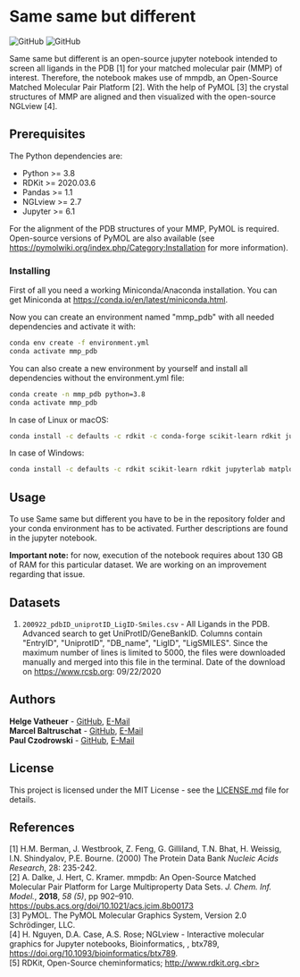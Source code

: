 
# Same same but different
![GitHub](https://img.shields.io/github/license/czodrowskilab/Same-same-but-different)
![GitHub](https://img.shields.io/badge/Stage-BETA-blue)

Same same but different is an open-source jupyter notebook intended to screen all ligands in the PDB [1] for your matched molecular pair (MMP) of interest. Therefore, the notebook makes use of mmpdb, an Open-Source Matched 
Molecular Pair Platform [2]. With the help of PyMOL [3] the crystal structures of MMP are aligned and then visualized with the open-source NGLview [4].
 
## Prerequisites

The Python dependencies are:
* Python >= 3.8
* RDKit >= 2020.03.6
* Pandas >= 1.1
* NGLview >= 2.7
* Jupyter >= 6.1

For the alignment of the PDB structures of your MMP, PyMOL is required. Open-source versions of PyMOL are also available (see https://pymolwiki.org/index.php/Category:Installation for more information).

### Installing

First of all you need a working Miniconda/Anaconda installation. You can get
Miniconda at https://conda.io/en/latest/miniconda.html.

Now you can create an environment named "mmp_pdb" with all needed dependencies and
activate it with:
```bash
conda env create -f environment.yml
conda activate mmp_pdb
```

You can also create a new environment by yourself and install all dependencies without the
environment.yml file:
```bash
conda create -n mmp_pdb python=3.8
conda activate mmp_pdb
```
In case of Linux or macOS:
````bash
conda install -c defaults -c rdkit -c conda-forge scikit-learn rdkit jupyterlab matplotlib seaborn nglview 
````

In case of Windows:
```bash
conda install -c defaults -c rdkit scikit-learn rdkit jupyterlab matplotlib seaborn nglview 
```

## Usage

To use Same same but different you have to be in the repository folder and your conda environment has to be activated.
Further descriptions are found in the jupyter notebook.

**Important note:** for now, execution of the notebook requires about 130 GB of RAM for this particular dataset.
We are working on an improvement regarding that issue.



## Datasets

1. `200922_pdbID_uniprotID_LigID-Smiles.csv` - All Ligands in the PDB. Advanced search to get UniProtID/GeneBankID. Columns contain "EntryID", "UniprotID", "DB_name", "LigID", "LigSMILES". Since the maximum number of lines is limited to 5000, the files were downloaded manually and merged into this file in the terminal. Date of the download on https://www.rcsb.org: 09/22/2020  

## Authors

**Helge Vatheuer** - [GitHub](https://github.com/hlgvth), [E-Mail](mailto:helge.vatheuer@tu-dortmund.de)<br>
**Marcel Baltruschat** - [GitHub](https://github.com/mrcblt), [E-Mail](mailto:marcel.baltruschat@tu-dortmund.de)<br>
**Paul Czodrowski** - [GitHub](https://github.com/czodrowskilab), [E-Mail](mailto:czodpaul@uni-mainz.de)

## License

This project is licensed under the MIT License - see the [LICENSE.md](LICENSE.md) file for details.

## References

[1] H.M. Berman, J. Westbrook, Z. Feng, G. Gilliland, T.N. Bhat, H. Weissig, I.N. Shindyalov, P.E. Bourne.
(2000) The Protein Data Bank *Nucleic Acids Research*, 28: 235-242.<br>
[2] A. Dalke, J. Hert, C. Kramer. mmpdb: An Open-Source Matched Molecular Pair Platform for Large Multiproperty Data Sets. *J. Chem. 
Inf. Model.*, **2018**, *58 (5)*, pp 902–910. https://pubs.acs.org/doi/10.1021/acs.jcim.8b00173 <br>
[3] PyMOL. The PyMOL Molecular Graphics System, Version 2.0 Schrödinger, LLC. <br>
[4] H. Nguyen, D.A. Case, A.S. Rose; NGLview - Interactive molecular graphics for Jupyter notebooks, Bioinformatics, , btx789, https://doi.org/10.1093/bioinformatics/btx789. <br>
[5] RDKit, Open-Source cheminformatics; http://www.rdkit.org.<br>
